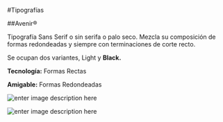 #Tipografías

##Avenir®

Tipografía Sans Serif o sin serifa o palo seco.
Mezcla su composición de formas redondeadas y siempre con terminaciones de corte recto.

Se ocupan dos variantes, Light y **Black.**

**Tecnología:** Formas Rectas

**Amigable:** Formas Redondeadas

![enter image description here](https://s3-sa-east-1.amazonaws.com/representamecl/public/cultura/avenir_light.svg)

![enter image description here](https://s3-sa-east-1.amazonaws.com/representamecl/public/cultura/avenir_black.svg)
